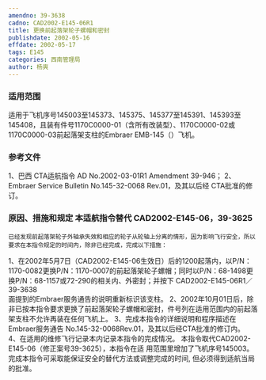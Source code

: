 ```yaml
---
amendno: 39-3638
cadno: CAD2002-E145-06R1
title: 更换前起落架轮子螺帽和密封
publishdate: 2002-05-16
effdate: 2002-05-17
tags: E145
categories: 西南管理局
author: 杨爽
---
```


### 适用范围 
适用于飞机序号145003至145373、145375、145377至145391、145393至145408，且装有件号1170C0000-01（含所有改装型）、1170C0000-02或1170C0000-03前起落架支柱的Embraer EMB-145（）飞机。

### 参考文件
1、巴西 CTA适航指令 AD No.2002-03-01R1 Amendment 39-946；
 2、Embraer Service Bulletin No.145-32-0068 Rev.01，及其以后经 CTA批准的修订。

### 原因、措施和规定 本适航指令替代 CAD2002-E145-06，39-3625
    已经发现前起落架轮子外轴承失效和相应的轮子从轮轴上分离的情形，因为影响飞行安全，所以要求在本指令规定的时间内，除非已经完成，完成以下措施： 
1、在2002年5月7日（CAD2002-E145-06生效日）后的1200起落内，以P/N：1170-0082更换P/N：1170-0007的前起落架轮子螺帽；同时以P/N：68-1498更换P/N：68-1157或72-290的相关内、外密封；并按下
  CAD2002-E145-06R1／39-3638   
面提到的Embraer服务通告的说明重新标识该支柱。 
2、2002年10月01日后，除非已按本指令要求更换了前起落架轮子螺帽和密封，件号列在适用范围内的前起落架支柱不允许再装在任何飞机上。 
3、完成本指令的详细说明和程序描述在Embraer服务通告
No.145-32-0068Rev.01，及其以后经CTA批准的修订内。 4、在适用的维修飞行记录本内记录本指令的完成情况。  本指令取代CAD2002-E145-06（修正案号39-3625），本指令在适
用范围里增加了飞机序号145003。 完成本指令可采取能保证安全的替代方法或调整完成的时间, 但必须得到适航当局的批准。
